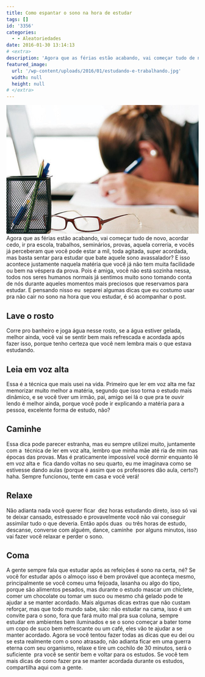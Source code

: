 ```yaml
---
title: Como espantar o sono na hora de estudar
tags: []
id: '3356'
categories:
  - - Aleatoriedades
date: 2016-01-30 13:14:13
# <extra>
description: 'Agora que as férias estão acabando, vai começar tudo de novo, acordar cedo, ir pra escola, trabalhos, seminários, provas, aquela correria, e vocês já perceberam que você pode estar a mil, toda agitada, super acordada, mas basta sentar para estudar que bate aquele sono avassalador? E isso acontece justamente naquela matéria que você já não tem muita facilidade ou bem na véspera da prova. Pois é amiga, você não está sozinha nessa, todos nos seres humanos normais já sentimos muito sono tomando conta de nós durante aqueles momentos mais preciosos que reservamos para estudar. E pensando nisso eu  separei algumas dicas que eu costumo usar pra não cair no sono na hora que vou estudar, é só acompanhar o post. Lave o rosto Corre pro banheiro e joga água nesse rosto, se a água estiver gelada, melhor ainda, você vai &hellip;'
featured_image: 
  url: '/wp-content/uploads/2016/01/estudando-e-trabalhando.jpg'
  width: null
  height: null
# </extra>
---
```


[![sono na hora dos estudos ](/wp-content/uploads/2016/01/estudando-e-trabalhando.jpg)](/wp-content/uploads/2016/01/estudando-e-trabalhando.jpg) Agora que as férias estão acabando, vai começar tudo de novo, acordar cedo, ir pra escola, trabalhos, seminários, provas, aquela correria, e vocês já perceberam que você pode estar a mil, toda agitada, super acordada, mas basta sentar para estudar que bate aquele sono avassalador? E isso acontece justamente naquela matéria que você já não tem muita facilidade ou bem na véspera da prova. Pois é amiga, você não está sozinha nessa, todos nos seres humanos normais já sentimos muito sono tomando conta de nós durante aqueles momentos mais preciosos que reservamos para estudar. E pensando nisso eu  separei algumas dicas que eu costumo usar pra não cair no sono na hora que vou estudar, é só acompanhar o post.

## Lave o rosto

Corre pro banheiro e joga água nesse rosto, se a água estiver gelada, melhor ainda, você vai se sentir bem mais refrescada e acordada após fazer isso, porque tenho certeza que você nem lembra mais o que estava estudando.

## Leia em voz alta

Essa é a técnica que mais usei na vida. Primeiro que ler em voz alta me faz memorizar muito melhor a matéria, segundo que isso torna o estudo mais dinâmico, e se você tiver um irmão, pai, amigo sei lá o que pra te ouvir lendo é melhor ainda, porque você pode ir explicando a matéria para a pessoa, excelente forma de estudo, não?

## Caminhe

Essa dica pode parecer estranha, mas eu sempre utilizei muito, juntamente com a  técnica de ler em voz alta, lembro que minha mãe até ria de mim nas épocas das provas. Mas é praticamente impossível você dormir enquanto lê em voz alta e  fica dando voltas no seu quarto, eu me imaginava como se estivesse dando aulas (porque é assim que os professores dão aula, certo?) haha. Sempre funcionou, tente em casa e você verá!

## Relaxe

Não adianta nada você querer ficar  dez horas estudando direto, isso só vai te deixar cansado, estressado e provavelmente você não vai conseguir assimilar tudo o que deveria. Então após duas  ou três horas de estudo, descanse, converse com alguém, dance, caminhe  por alguns minutos, isso vai fazer você relaxar e perder o sono.

## Coma

A gente sempre fala que estudar após as refeições é sono na certa, né? Se você for estudar após o almoço isso é bem provável que aconteça mesmo, principalmente se você comeu uma feijoada, lasanha ou algo do tipo, porque são alimentos pesados, mas durante o estudo mascar um chiclete, comer um chocolate ou tomar um suco ou mesmo chá gelado pode te ajudar a se manter acordado. Mais algumas dicas extras que não custam reforçar, mas que todo mundo sabe, são: não estudar na cama, isso é um convite para o sono, fora que fará muito mal pra sua coluna, sempre estudar em ambientes bem iluminados e se o sono começar a bater tome um copo de suco bem refrescante ou um café, eles vão te ajudar a se manter acordado. Agora se você tentou fazer todas as dicas que eu dei ou se esta realmente com o sono atrasado, não adianta ficar em uma guerra eterna com seu organismo, relaxe e tire um cochilo de 30 minutos, será o suficiente  pra você se sentir bem e voltar para os estudos. Se você tem mais dicas de como fazer pra se manter acordada durante os estudos, compartilha aqui com a gente.
